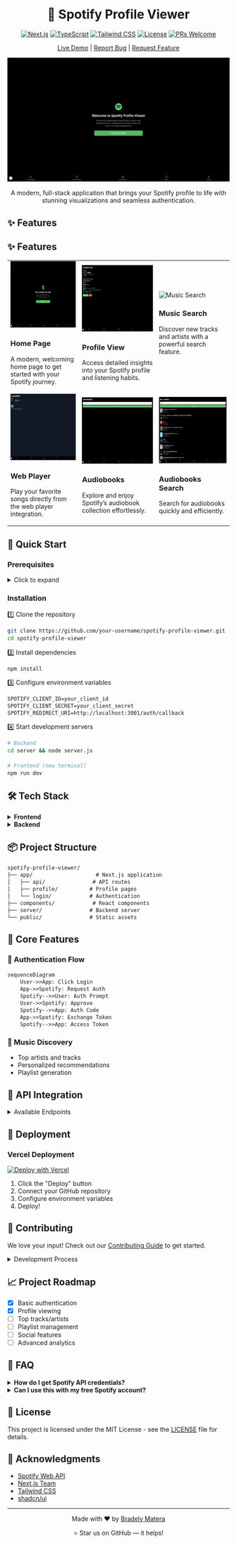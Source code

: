 <div align="center">
  
# 🎵 Spotify Profile Viewer

[![Next.js](https://img.shields.io/badge/Next.js-15.0-black?style=flat&logo=next.js)](https://nextjs.org/)
[![TypeScript](https://img.shields.io/badge/TypeScript-5.0-blue?style=flat&logo=typescript)](https://www.typescriptlang.org/)
[![Tailwind CSS](https://img.shields.io/badge/Tailwind-3.0-38B2AC?style=flat&logo=tailwind-css)](https://tailwindcss.com/)
[![License](https://img.shields.io/badge/license-MIT-green.svg)](https://opensource.org/licenses/MIT)
[![PRs Welcome](https://img.shields.io/badge/PRs-welcome-brightgreen.svg)](http://makeapullrequest.com)

[Live Demo](https://port3-ten.vercel.app/) | [Report Bug](https://github.com/BradleyMatera/Port3/issues) | [Request Feature](https://github.com/BradleyMatera/Port3/issues)

![Spotify Profile Viewer Demo](https://raw.githubusercontent.com/BradleyMatera/Port3/refs/heads/main/Designs/Home.png)

A modern, full-stack application that brings your Spotify profile to life with stunning visualizations and seamless authentication.

</div>

## ✨ Features

## ✨ Features

<table>
  <tr>
    <td>
      <img src="https://raw.githubusercontent.com/BradleyMatera/Port3/main/Designs/Home.png" alt="Home Page" width="200" height="150">
      <h3>Home Page</h3>
      <p>A modern, welcoming home page to get started with your Spotify journey.</p>
    </td>
    <td>
      <img src="https://raw.githubusercontent.com/BradleyMatera/Port3/main/Designs/Profile.png" alt="Profile View" width="200" height="150">
      <h3>Profile View</h3>
      <p>Access detailed insights into your Spotify profile and listening habits.</p>
    </td>
    <td>
      <img src="https://raw.githubusercontent.com/BradleyMatera/Port3/main/Designs/Music%20Search.png" alt="Music Search" width="200" height="150">
      <h3>Music Search</h3>
      <p>Discover new tracks and artists with a powerful search feature.</p>
    </td>
  </tr>
  <tr>
    <td>
      <img src="https://raw.githubusercontent.com/BradleyMatera/Port3/main/Designs/Webplayer.png" alt="Web Player" width="200" height="150">
      <h3>Web Player</h3>
      <p>Play your favorite songs directly from the web player integration.</p>
    </td>
    <td>
      <img src="https://raw.githubusercontent.com/BradleyMatera/Port3/main/Designs/Audiobooks.png" alt="Audiobooks" width="200" height="150">
      <h3>Audiobooks</h3>
      <p>Explore and enjoy Spotify’s audiobook collection effortlessly.</p>
    </td>
    <td>
      <img src="https://raw.githubusercontent.com/BradleyMatera/Port3/main/Designs/AudioBooksSearch.png" alt="Audiobooks Search" width="200" height="150">
      <h3>Audiobooks Search</h3>
      <p>Search for audiobooks quickly and efficiently.</p>
    </td>
  </tr>
</table>

## 🚀 Quick Start

### Prerequisites

<details>
<summary>Click to expand</summary>

- Node.js 16+ ([Download](https://nodejs.org/))
- npm 7+
- MongoDB ([Install](https://www.mongodb.com/try/download/community))
- Spotify Developer Account ([Dashboard](https://developer.spotify.com/dashboard/))

</details>

### Installation

1️⃣ Clone the repository
```bash
git clone https://github.com/your-username/spotify-profile-viewer.git
cd spotify-profile-viewer
```

2️⃣ Install dependencies
```bash
npm install
```

3️⃣ Configure environment variables
```env
SPOTIFY_CLIENT_ID=your_client_id
SPOTIFY_CLIENT_SECRET=your_client_secret
SPOTIFY_REDIRECT_URI=http://localhost:3001/auth/callback
```

4️⃣ Start development servers
```bash
# Backend
cd server && node server.js

# Frontend (new terminal)
npm run dev
```

## 🛠️ Tech Stack

<details>
<summary><b>Frontend</b></summary>

- **Framework:** Next.js 15 with TypeScript 5
- **UI Components:** 
  - Radix UI primitives
  - shadcn/ui components
  - Tailwind CSS
  - Lucide React icons
- **State & Forms:** React Hook Form + Zod
- **Data Visualization:** Recharts
- **Theme:** Next-themes
- **Utils:** date-fns, Embla Carousel

</details>

<details>
<summary><b>Backend</b></summary>

- **Runtime:** Node.js with Express
- **Database:** MongoDB + Mongoose
- **Auth:** Custom OAuth implementation
- **Networking:** Axios
- **Logging:** Morgan

</details>

## 📦 Project Structure

```
spotify-profile-viewer/
├── app/                    # Next.js application
│   ├── api/               # API routes
│   ├── profile/          # Profile pages
│   └── login/            # Authentication
├── components/            # React components
├── server/               # Backend server
└── public/               # Static assets
```

## 🎯 Core Features

### 🔐 Authentication Flow
```mermaid
sequenceDiagram
    User->>App: Click Login
    App->>Spotify: Request Auth
    Spotify-->>User: Auth Prompt
    User->>Spotify: Approve
    Spotify-->>App: Auth Code
    App->>Spotify: Exchange Token
    Spotify-->>App: Access Token
```

### 🎵 Music Discovery

- Top artists and tracks
- Personalized recommendations
- Playlist generation

## 🔄 API Integration

<details>
<summary>Available Endpoints</summary>

| Endpoint | Method | Description |
|----------|---------|-------------|
| `/api/auth/spotify` | GET | Initiate Spotify OAuth |
| `/api/auth/callback` | GET | OAuth callback handler |
| `/api/profile` | GET | Get user profile |
| `/api/top-tracks` | GET | Get user's top tracks |

</details>

</div>

## 🚀 Deployment

### Vercel Deployment

[![Deploy with Vercel](https://vercel.com/button)](https://vercel.com/new/git/external?repository-url=https://github.com/username/spotify-profile-viewer)

1. Click the "Deploy" button
2. Connect your GitHub repository
3. Configure environment variables
4. Deploy!

## 🤝 Contributing

We love your input! Check out our [Contributing Guide](CONTRIBUTING.md) to get started.

<details>
<summary>Development Process</summary>

1. Fork the Project
2. Create your Feature Branch (`git checkout -b feature/AmazingFeature`)
3. Commit your Changes (`git commit -m 'Add some AmazingFeature'`)
4. Push to the Branch (`git push origin feature/AmazingFeature`)
5. Open a Pull Request

</details>

## 📈 Project Roadmap

- [x] Basic authentication
- [x] Profile viewing
- [ ] Top tracks/artists
- [ ] Playlist management
- [ ] Social features
- [ ] Advanced analytics

## 🙋 FAQ

<details>
<summary><b>How do I get Spotify API credentials?</b></summary>
1. Go to Spotify Developer Dashboard
2. Create a new application
3. Copy Client ID and Secret
4. Configure redirect URI
</details>

<details>
<summary><b>Can I use this with my free Spotify account?</b></summary>
Yes! The app works with both Free and Premium Spotify accounts, though some features may be limited with Free accounts.
</details>

## 📄 License

This project is licensed under the MIT License - see the [LICENSE](LICENSE) file for details.

## 🙏 Acknowledgments

- [Spotify Web API](https://developer.spotify.com/documentation/web-api/)
- [Next.js Team](https://nextjs.org/)
- [Tailwind CSS](https://tailwindcss.com/)
- [shadcn/ui](https://ui.shadcn.com/)

---

<div align="center">

Made with ❤️ by [Bradely Matera](https://github.com/BradleyMatera)

⭐️ Star us on GitHub — it helps!

</div>